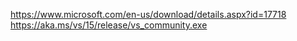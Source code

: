 https://www.microsoft.com/en-us/download/details.aspx?id=17718
https://aka.ms/vs/15/release/vs_community.exe

